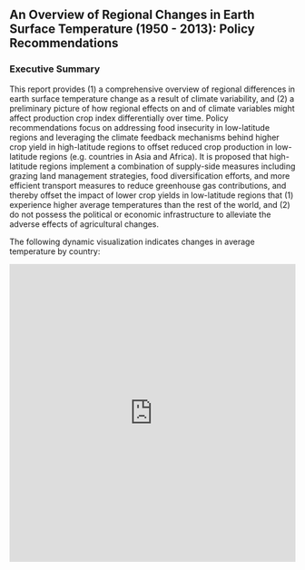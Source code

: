 ## An Overview of Regional Changes in Earth Surface Temperature (1950 - 2013): Policy Recommendations

### Executive Summary 

This report provides (1) a comprehensive overview of regional differences in earth surface temperature change as a result of climate variability, and (2) a preliminary picture of how regional effects on and of climate variables might affect production crop index differentially over time. Policy recommendations focus on addressing food insecurity in low-latitude regions and leveraging the climate feedback mechanisms behind higher crop yield in high-latitude regions to offset reduced crop production in low-latitude regions (e.g. countries in Asia and Africa). It is proposed that high-latitude regions implement a combination of supply-side measures including grazing land management strategies, food diversification efforts, and more efficient transport measures  to reduce greenhouse gas contributions, and thereby offset the impact of lower crop yields in low-latitude regions that (1) experience higher average temperatures than the rest of the world, and (2) do not possess the political or economic infrastructure to alleviate the adverse effects of agricultural changes. 

The following dynamic visualization indicates changes in average temperature by country:

<iframe id="igraph" scrolling="no" style="border:none;" seamless="seamless" src="https://plotly.com/~at1112/1.embed" height="525" width="100%"></iframe>


